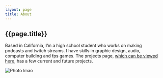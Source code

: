 ```yaml
---
layout: page
title: About
---
```


## {{page.title}}

Based in California, I’m a high school student who works on making podcasts and twitch streams. I have skills in graphic design, audio, computer building and fps games. The projects page, [which can be viewed here](/projects), has a few current and future projects.

![Photo lmao](https://i.kym-cdn.com/entries/icons/mobile/000/026/692/epic.jpg)